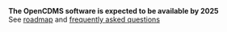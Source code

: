 <div class="simple-alert">
    <span>
        <strong>The OpenCDMS software is expected to be available by 2025</strong><br/>
        See <a href="/approach/roadmap">roadmap</a>
        and <a href="/about/faq">frequently asked questions</a>
    </span>
</div>


